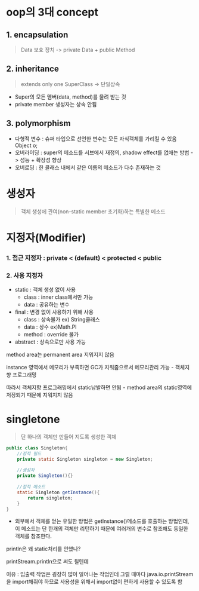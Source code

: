 # oop의 3대 concept

## 1. encapsulation

> Data 보호 장치 -> private Data + public Method

## 2. inheritance 

> extends only one SuperClass -> 단일상속 

- Super의 모든 멤버(data, method)를 물려 받는 것
- private member 생성자는 상속 안됨

## 3. polymorphism

- 다형적 변수 : 슈퍼 타입으로 선언한 변수는 모든 자식객체를 가리킬 수 있음 Object o;
- 오버라이딩 : super의 메소드를 서브에서 재정의, shadow effect를 없애는 방법 -> 성능 + 확장성 향상
- 오버로딩 : 한 클래스 내에서 같은 이름의 메소드가 다수 존재하는 것



# 생성자 

>  객체 생성에 관여(non-static member 초기화)하는 특별한 메소드



# 지정자(Modifier)

### 1. 접근 지정자 : private < (default) < protected < public

### 2. 사용 지정자 

- static : 객체 생성 없이 사용
  - class : inner class에서만 가능
  - data : 공유하는 변수
- final : 변경 없이 사용하기 위해 사용
  - class : 상속불가 ex) String클래스
  - data : 상수 ex)Math.PI
  - method : override 불가
- abstract : 상속으로만 사용 가능



method area는 permanent area 지워지지 않음 

instance 영역에서 메모리가 부족하면 GC가 지워줌으로서 메모리관리 가능 - 객체지향 프로그래밍

따라서 객체지향 프로그래밍에서 static남발하면 안됨 - method area의 static영역에 저장되기 때문에 지워지지 않음

# singletone

>단 하나의 객체만 만들어 지도록 생성한 객체

```java
public class Singleton{
    //정적 필드
    private static Singleton singleton = new Singleton;
    
    //생성자
    private Singleton(){}
    
    //정적 메소드
    static Singleton getInstance(){
        return singleton;
    }
}
```

- 외부에서 객체를 얻는 유일한 방법은 getInstance()메소드를 호출하는 방법인데, 이 메소드는 단 한개의 객체만 리턴하기 때문에 여러개의 변수로 참조해도 동일한 객체를 참조한다.

println은 왜 static처리를 안했나?

printStream.println으로 써도 될텐데

이유 : 입출력 작업은 굉장히 많이 일어나는 작업인데 그럴 때마다 java.io.printStream을 import해줘야 하므로 사용성을 위해서 import없이 편하게 사용할 수 있도록 함